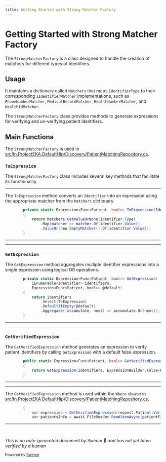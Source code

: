 ```yaml
---
title: Getting Started with Strong Matcher Factory
---
```

# Getting Started with Strong Matcher Factory

The <SwmToken path="src/In.ProjectEKA.HipLibrary/Matcher/StrongMatcherFactory.cs" pos="10:5:5" line-data="    public class StrongMatcherFactory">`StrongMatcherFactory`</SwmToken> is a class designed to handle the creation of matchers for different types of identifiers.

## Usage

It maintains a dictionary called <SwmToken path="src/In.ProjectEKA.HipLibrary/Matcher/StrongMatcherFactory.cs" pos="27:3:3" line-data="            return Matchers.GetValueOrNone(identifier.Type)">`Matchers`</SwmToken> that maps <SwmToken path="src/In.ProjectEKA.HipLibrary/Matcher/StrongMatcherFactory.cs" pos="12:9:9" line-data="        private static readonly Dictionary&lt;IdentifierType, IIdentifierMatcher&gt; Matchers =">`IdentifierType`</SwmToken> to their corresponding <SwmToken path="src/In.ProjectEKA.HipLibrary/Matcher/StrongMatcherFactory.cs" pos="12:12:12" line-data="        private static readonly Dictionary&lt;IdentifierType, IIdentifierMatcher&gt; Matchers =">`IIdentifierMatcher`</SwmToken> implementations, such as <SwmToken path="src/In.ProjectEKA.HipLibrary/Matcher/StrongMatcherFactory.cs" pos="15:9:9" line-data="                {IdentifierType.MOBILE, new PhoneNumberMatcher()},">`PhoneNumberMatcher`</SwmToken>, <SwmToken path="src/In.ProjectEKA.HipLibrary/Matcher/StrongMatcherFactory.cs" pos="16:9:9" line-data="                {IdentifierType.MR, new MedicalRecordMatcher()},">`MedicalRecordMatcher`</SwmToken>, <SwmToken path="src/In.ProjectEKA.HipLibrary/Matcher/StrongMatcherFactory.cs" pos="17:9:9" line-data="                {IdentifierType.NDHM_HEALTH_NUMBER, new HealthNumberMatcher()},">`HealthNumberMatcher`</SwmToken>, and <SwmToken path="src/In.ProjectEKA.HipLibrary/Matcher/StrongMatcherFactory.cs" pos="18:9:9" line-data="                {IdentifierType.HEALTH_ID, new HealthIdMatcher()}">`HealthIdMatcher`</SwmToken>.

The <SwmToken path="src/In.ProjectEKA.HipLibrary/Matcher/StrongMatcherFactory.cs" pos="10:5:5" line-data="    public class StrongMatcherFactory">`StrongMatcherFactory`</SwmToken> class provides methods to generate expressions for verifying and un-verifying patient identifiers.

## Main Functions

The <SwmToken path="src/In.ProjectEKA.HipLibrary/Matcher/StrongMatcherFactory.cs" pos="10:5:5" line-data="    public class StrongMatcherFactory">`StrongMatcherFactory`</SwmToken> is used in <SwmPath>[src/In.ProjectEKA.DefaultHip/Discovery/PatientMatchingRepository.cs](src/In.ProjectEKA.DefaultHip/Discovery/PatientMatchingRepository.cs)</SwmPath>.

### <SwmToken path="src/In.ProjectEKA.HipLibrary/Matcher/StrongMatcherFactory.cs" pos="25:15:15" line-data="        private static Expression&lt;Func&lt;Patient, bool&gt;&gt; ToExpression(Identifier identifier)">`ToExpression`</SwmToken>

The <SwmToken path="src/In.ProjectEKA.HipLibrary/Matcher/StrongMatcherFactory.cs" pos="10:5:5" line-data="    public class StrongMatcherFactory">`StrongMatcherFactory`</SwmToken> class includes several key methods that facilitate its functionality.

<SwmSnippet path="/src/In.ProjectEKA.HipLibrary/Matcher/StrongMatcherFactory.cs" line="25">

---

The <SwmToken path="src/In.ProjectEKA.HipLibrary/Matcher/StrongMatcherFactory.cs" pos="25:15:15" line-data="        private static Expression&lt;Func&lt;Patient, bool&gt;&gt; ToExpression(Identifier identifier)">`ToExpression`</SwmToken> method converts an <SwmToken path="src/In.ProjectEKA.HipLibrary/Matcher/StrongMatcherFactory.cs" pos="25:17:17" line-data="        private static Expression&lt;Func&lt;Patient, bool&gt;&gt; ToExpression(Identifier identifier)">`Identifier`</SwmToken> into an expression using the appropriate matcher from the <SwmToken path="src/In.ProjectEKA.HipLibrary/Matcher/StrongMatcherFactory.cs" pos="27:3:3" line-data="            return Matchers.GetValueOrNone(identifier.Type)">`Matchers`</SwmToken> dictionary.

```c#
        private static Expression<Func<Patient, bool>> ToExpression(Identifier identifier)
        {
            return Matchers.GetValueOrNone(identifier.Type)
                .Map(matcher => matcher.Of(identifier.Value))
                .ValueOr(new EmptyMatcher().Of(identifier.Value));
        }
```

---

</SwmSnippet>

<SwmSnippet path="/src/In.ProjectEKA.HipLibrary/Matcher/StrongMatcherFactory.cs" line="32">

---

### <SwmToken path="src/In.ProjectEKA.HipLibrary/Matcher/StrongMatcherFactory.cs" pos="32:15:15" line-data="        private static Expression&lt;Func&lt;Patient, bool&gt;&gt; GetExpression(">`GetExpression`</SwmToken>

The <SwmToken path="src/In.ProjectEKA.HipLibrary/Matcher/StrongMatcherFactory.cs" pos="32:15:15" line-data="        private static Expression&lt;Func&lt;Patient, bool&gt;&gt; GetExpression(">`GetExpression`</SwmToken> method aggregates multiple identifier expressions into a single expression using logical OR operations.

```c#
        private static Expression<Func<Patient, bool>> GetExpression(
            IEnumerable<Identifier> identifiers,
            Expression<Func<Patient, bool>> @default)
        {
            return identifiers
                .Select(ToExpression)
                .DefaultIfEmpty(@default)
                .Aggregate((accumulate, next) => accumulate.Or(next));
        }
```

---

</SwmSnippet>

<SwmSnippet path="/src/In.ProjectEKA.HipLibrary/Matcher/StrongMatcherFactory.cs" line="42">

---

### <SwmToken path="src/In.ProjectEKA.HipLibrary/Matcher/StrongMatcherFactory.cs" pos="42:15:15" line-data="        public static Expression&lt;Func&lt;Patient, bool&gt;&gt; GetVerifiedExpression(IEnumerable&lt;Identifier&gt; identifiers)">`GetVerifiedExpression`</SwmToken>

The <SwmToken path="src/In.ProjectEKA.HipLibrary/Matcher/StrongMatcherFactory.cs" pos="42:15:15" line-data="        public static Expression&lt;Func&lt;Patient, bool&gt;&gt; GetVerifiedExpression(IEnumerable&lt;Identifier&gt; identifiers)">`GetVerifiedExpression`</SwmToken> method generates an expression to verify patient identifiers by calling <SwmToken path="src/In.ProjectEKA.HipLibrary/Matcher/StrongMatcherFactory.cs" pos="44:3:3" line-data="            return GetExpression(identifiers, ExpressionBuilder.False&lt;Patient&gt;());">`GetExpression`</SwmToken> with a default false expression.

```c#
        public static Expression<Func<Patient, bool>> GetVerifiedExpression(IEnumerable<Identifier> identifiers)
        {
            return GetExpression(identifiers, ExpressionBuilder.False<Patient>());
        }
```

---

</SwmSnippet>

<SwmSnippet path="/src/In.ProjectEKA.DefaultHip/Discovery/PatientMatchingRepository.cs" line="20">

---

The <SwmToken path="src/In.ProjectEKA.DefaultHip/Discovery/PatientMatchingRepository.cs" pos="21:7:7" line-data="            var expression = GetVerifiedExpression(request.Patient.VerifiedIdentifiers);">`GetVerifiedExpression`</SwmToken> method is used within the <SwmToken path="src/In.ProjectEKA.DefaultHip/Discovery/PatientMatchingRepository.cs" pos="19:12:12" line-data="        public async Task&lt;IQueryable&lt;Patient&gt;&gt; Where(DiscoveryRequest request)">`Where`</SwmToken> clause in <SwmPath>[src/In.ProjectEKA.DefaultHip/Discovery/PatientMatchingRepository.cs](src/In.ProjectEKA.DefaultHip/Discovery/PatientMatchingRepository.cs)</SwmPath>.

```c#
        {
            var expression = GetVerifiedExpression(request.Patient.VerifiedIdentifiers);
            var patientsInfo = await FileReader.ReadJsonAsync(patientFilePath);
```

---

</SwmSnippet>

&nbsp;

*This is an auto-generated document by Swimm 🌊 and has not yet been verified by a human*

<SwmMeta version="3.0.0" repo-id="Z2l0aHViJTNBJTNBaGlwLXNlcnZpY2UlM0ElM0FTd2ltbS1EZW1v" repo-name="hip-service"><sup>Powered by [Swimm](/)</sup></SwmMeta>

